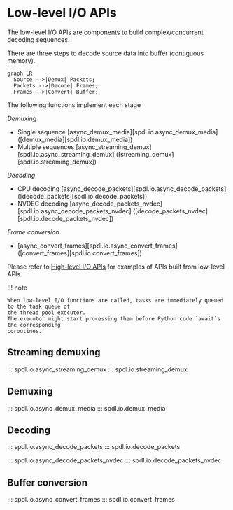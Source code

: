 # Low-level I/O APIs

The low-level I/O APIs are components to build complex/concurrent decoding sequences.

There are three steps to decode source data into buffer (contiguous memory).

``` mermaid
graph LR
  Source -->|Demux| Packets;
  Packets -->|Decode| Frames;
  Frames -->|Convert| Buffer;
```

The following functions implement each stage

*Demuxing*

- Single sequence [async_demux_media][spdl.io.async_demux_media] ([demux_media][spdl.io.demux_media])
- Multiple sequences [async_streaming_demux][spdl.io.async_streaming_demux] ([streaming_demux][spdl.io.streaming_demux])

*Decoding*

- CPU decoding [async_decode_packets][spdl.io.async_decode_packets] ([decode_packets][spdl.io.decode_packets])
- NVDEC decoding [async_decode_packets_nvdec][spdl.io.async_decode_packets_nvdec] ([decode_packets_nvdec][spdl.io.decode_packets_nvdec])

*Frame conversion*

- [async_convert_frames][spdl.io.async_convert_frames] ([convert_frames][spdl.io.convert_frames])


Please refer to [High-level I/O APIs](./io.html) for examples of APIs built from low-level APIs.

!!! note

    When low-level I/O functions are called, tasks are immediately queued to the task queue of
    the thread pool executor.
    The executor might start processing them before Python code `await`s the corresponding
    coroutines.

## Streaming demuxing

::: spdl.io.async_streaming_demux
::: spdl.io.streaming_demux

## Demuxing

::: spdl.io.async_demux_media
::: spdl.io.demux_media

## Decoding

::: spdl.io.async_decode_packets
::: spdl.io.decode_packets

::: spdl.io.async_decode_packets_nvdec
::: spdl.io.decode_packets_nvdec

## Buffer conversion

::: spdl.io.async_convert_frames
::: spdl.io.convert_frames
